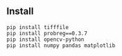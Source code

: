 
## Install
```shell
pip install tifffile
pip install probreg==0.3.7
pip install opencv-python
pip install numpy pandas matplotlib 

```





